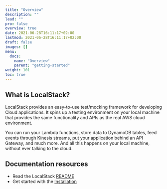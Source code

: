 ```yaml
---
title: "Overview"
description: ""
lead: ""
pro: false
overview: true
date: 2021-06-28T16:11:17+02:00
lastmod: 2021-06-28T16:11:17+02:00
draft: false
images: []
menu: 
  docs:
    name: "Overview"
    parent: "getting-started"
weight: 101
toc: true
---
```


## What is LocalStack?
LocalStack provides an easy-to-use test/mocking framework for developing Cloud applications.
It spins up a testing environment on your local machine that provides the same functionality and APIs as the real AWS cloud environment.

You can run your Lambda functions, store data to DynamoDB tables, feed events through Kinesis streams, put your application behind an API Gateway, and much more. And all this happens on your local machine, without ever talking to the cloud.

## Documentation resources

* Read the LocalStack [README](https://github.com/localstack/localstack/blob/master/README.md)
* Get started with the [Installation](../installation/)

